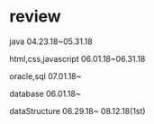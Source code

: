 # review
java
04.23.18~05.31.18

html,css,javascript
06.01.18~06.31.18

oracle,sql
07.01.18~

database
06.01.18~

dataStructure
06.29.18~ 08.12.18(1st)
